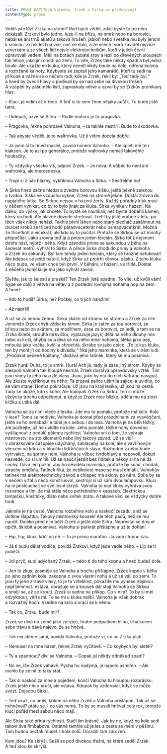 ```yaml
---
title: PRVNÍ KAPITOLA Valnoha, Zrzek a Sirka se představují
contentType: prose
---
```


<section>

Viděli jste lézt Zrzka na strom? Rád bych věděl, zdali byste to po něm dokázali. Zrzkovi bylo jedno, leze-li na břízu, na smrk nebo na borovici, nebál se ani trnů akátů a taková hrušeň, jabloň nebo švestka mu byly jenom k smíchu. Zrzek lezl na vše, nač se dalo, a ze všech tvorů záviděl nejvíce veverkám a ze všech lidí nejvíc elektrotechnikům, kteří v jejich čtvrti opravovali vedení. Měli na botách zubaté srpy a lezli po dřevěných sloupech tak lehce, jako jiní chodí po zemi. To víte, Zrzek také někdy spadl a byl jedna boule. Ale ukažte mi kluka, který neměl nikdy boule na čele, odřená kolena a roztržené kalhoty. Kdybyste se zeptali jeho kamarádů, kteří tu sedí na příkopě a vážně se o něčem radí, kde je Zrzek, řekli by: „Teď tady byl,“ a hned by zvedli hlavy a podívali by se nad sebe na divokou třešeň. A vzápětí by zašumělo listí, zapraskaly větve a ozval by se Zrzkův pronikavý hlas:

– Kluci, já vidím až k řece. A teď si to sem žene nějaký auťák. To bude jistě tatra.

– I kdepak, ozve se Sirka. – Podle motoru je to pragovka.

– Pragovka, řekne pohrdavě Valnoha, – ta takhle nestřílí. Bude to škodovka.

– Tak abyste věděli, je to waltrovka. Už ji vidím docela dobře.

– Já jsem si to hned myslel, zavolá honem Valnoha. – Ale spletl mě ten klakson. Je to asi po generálce, protože waltrovky nemají takovéhle houkačky.

– Ty vždycky všecko víš, odpoví Zrzek. – Je nová. A vůbec to není ani waltrovka, ale mercedeska.

– Tropí si z nás blázny, vykřiknou Valnoha a Sirka. – Sestřelme ho!

A Sirka hned začne hledat a zvedne borovou šišku, ještě pěkně zelenou a tvrdou. Šiška ve vzduchu sykne, Zrzek na stromě jekne. Dostal zrovna do napjatého lýtka. Se Sirkou nejsou v házení žerty. Každý pořádný kluk musí v něčem vynikat, co by to bylo jinak za kluka. Sirka vyniká v házení. Na dálku, do výšky, jak chcete. To byste se nautíkali, než byste doběhli kámen, který on hodí. Ale hlavně dovede strefovat. Trefil by jistě vrabce v letu, po těch však nikdy nehází. Takhle pivní láhev nebo starý plecháč zasáhnout na dvacet kroků ze třiceti hodů pětadvacetkrát nebo osmadvacetkrát. Možná že třicetkrát a vícekrát, ale kdo by to počítal. Protože se Sirkou se už mnohý přepočítal. Jako zrovna teď já a potom jeden tercián. Sirka totiž nejenom dobře hází, nýbrž i běhá. Když závodila prima se sekundou v běhu na šedesát metrů, vyhrál to Sirka. A přece Sirka chodí do primy a Valnoha a Zrzek do sekundy. Byl tam tehdy jeden tercián, který se hrozně nafukoval! Ale kdepak se ještě batolil, když Sirka už protrhl cílovou pásku. Z toho kluka něco bude, ve všem chce být první. V běhání, v házení, ve třídě. Dostat z něčeho jedničku je mu jako vyhrát závod.

Slyšíte, jak to šelestí a praská? Ten Zrzek jistě spadne. To víte, už kvůli vám! Sype se dolů z větve na větev a z poslední rovnýma nohama hop na zem. A hned:

– Kdo to hodil? Sirka, ne? Počkej, co ti jich naložím!

– Až naprší!

A už se za sebou ženou. Sirka skáče od stromu ke stromu a Zrzek za ním. Jenomže Zrzek chytí vždycky strom. Sirka je zatím za tou borovicí, za břízou nebo za akátem, za modřínem, zase za borovicí, za jedlí, a tam se na Zrzka šklebí, strouhá mrkvičku, vyplazuje jazyk, dělá na něho dlouhý nos nebo oslí uši, ohýbá se a dívá se na něho mezi nohama, štěká jako pes, mňouká jako kočka, kvičí a chrochtá, škrábe se jako opice. „To je kus kluka, ten by mohl jít od hodiny k divadlu,“ říká jeho maminka, která se v něm vidí. „Prodávat pečené kaštany,“ dodává jeho tatínek, který se mu posmívá.

Zrzek hurá! Ouha, to je smrk. Hurá! Ach jé, tady je zase jiný strom. Kdyby se alespoň Valnoha tak hloupě nesmál. Zrzek dostává opravdovský vztek. Tím jsou vinny ty jeho nazrzlé vlasy. Jsou, jako by mu do nich šafránu nasypal. Ale zkuste vykřiknout na něho: Ta zrzavá palice uškrtila zajíce, a uvidíte, co se vám stane. Honba pokračuje. Už jsou na kraji lesíka, už jsou na cestě. Tady se ukáže, kdo s koho. Ale kampak Zrzek na Sirku. Ten si může vždycky trochu odpočinout, a když je Zrzek moc blízko, udělá mu na zlost kličku a utíká dál.

Valnoha se za nimi vleče z lesíka. Jde mu to pomalu, protože má kolo. Kolo v lese? Tomu se nedivte, Valnoha je dostal před prázdninami za vysvědčení, ještě se ho nenabažil a tahá je s sebou i do lesa. Valnoha je na běh těžký, ale počkejte, až ho uvidíte na kole. Jeho pomalé, těžké nohy dovedou vyšlápnout z pedálů pěknou rychlost. Valnoha sní o tom, že vyhraje mistrovství na sto kilometrů nebo jiný takový závod. Už se vidí v obrázkovém časopise udýchaný, zablácený na kole, ale s vavřínovým věncem na krku a v hloučku lidí křičících sláva. Rozhodně z něho bude vytrvalec, na sprinty není. Valnoha je vůbec tvrdohlavý a nepovolí, dokud nesvede, co si umínil. Už se naučil jezdit bez řídítek a někdy si na ně dá i nohy. Dává jen pozor, aby ho neviděla maminka, protože by snad, chudák, strachy omdlela. Tatínek říká, že nešikovné maso se musí omlátit. Valnohův tatínek má elektrotechnický závod a chlapec má sklony po něm. Stále by se v něčem vrtal a něco konstruoval, sestrojil si už sám dvoulampovku. Kluci na ni poslouchají ve své lesní skrýši. Valnoha to nad kluky vyhrává svou rozvahou a tím, že má stále něco potřebného v kapsách. Elektrickou lampičku, kleštičky, dláto nebo svitek drátu. A takové věci se vždycky dobře hodí.

Jakmile je na cestě, Valnoha rozběhne kolo a naskočí zezadu, aniž se dotkne šlapátka. Takový mistrovský kousek! Ale těch pádů, než se mu naučil. Daleko před ním běží Zrzek a ještě dále Sirka. Nepřestal se dosud opičit, šklebit a posmívat. Valnoha si párkrát přišlápne a už je dohání.

– Hip, hip, kluci, křičí na ně. – To je prima maratón. Já vám stopnu čas.

– Já ti budu dělat vodiče, povídá Zrzkovi, když jede vedle něho. – Líp se ti poběží.

– Jdi pryč, supí udýchaný Zrzek, – nebo ti do toho kopnu a hned budeš dole.

– Jen to zkus, zasměje se Valnoha a trochu přišlápne. Zrzek kopne v běhu po jeho zadním kole, zakopne o svou vlastní nohu a už se válí po zemi. To jsou ty jeho zrzavé vlasy, to je ta vzteklost, pokaždé mu vynese nějakou nepříjemnost. Vstává, oprašuje se a kousek dál stojí Valnoha se Sirkou a smějí se, až se kroutí. Zrzek si sedne na příkop. Co s ním? To by si měl odvyknout, věřte mi. To se mi u kluka nelíbí. Valnoha je však dobrák a rozvážný hoch. Vsedne na kolo a vrací se k němu.

– Tak co, Zrzku, bude mír?

Zrzek se dívá do země jako zarytec, hrabe podpatkem hlínu, trhá kolem sebe trávu a dává najevo, že se hněvá.

– Tak my jdeme sami, povídá Valnoha, protože ví, co na Zrzka platí.

– Nemusel na mne házet, řekne Zrzek vyčítavě. – Co kdybych byl sletěl?

– Ty a spadnout? diví se Valnoha. – Copak jsi někdy odněkud spadl?

– No ne, lže Zrzek váhavě. Pýcha ho nadýmá, je napolo usmířen. – Ale mohlo by se mi to taky stát.

– Tak si naskoč za mne a pojedem, končí Valnoha tu hloupou rozprávku. Zrzek ještě něco bručí, ale vstává. Kdopak by vzdoroval, když se může svézt. Dojedou Sirku.

– Teď ukaž, co umíš, křikne na něho Zrzek a Valnoha přišlápne. Tak už se nehněvají? ptáte se. I co vás nemá. To by se museli hněvat celý rok, protože kluci pořád mezi sebou něco mají.

Ale Sirka také přidá rychlosti. Stačí jim krásně. Jak by ne, když na kole sedí takoví dva řimbabové. Ostatně tamhle už je les a cesta se mění v pěšinu. Tam budou beztak muset z kola dolů. Dorazili tam zároveň.

Kam jdou? Ke skrýši. Sešli se pod divokou třešní, na které seděl Zrzek. A teď jdou ke skrýši.

</section>

